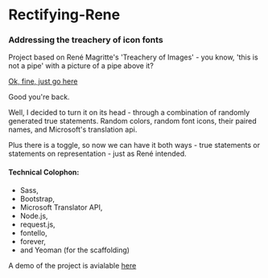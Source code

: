 Rectifying-Rene
===============

### Addressing the treachery of icon fonts

Project based on René Magritte's 'Treachery of Images' - you know, 'this is not a pipe' with a picture of a pipe above it?

[Ok, fine,  just go here](https://en.wikipedia.org/wiki/The_Treachery_of_Images)

Good you're back. 

Well, I decided to turn it on its head -  through a combination of randomly generated true statements. Random colors, random font icons, their paired names, and Microsoft's translation api.


Plus there is a toggle, so now we can have it both ways - true statements or statements on representation - just as René intended.


#### Technical Colophon:
- Sass,
- Bootstrap,
- Microsoft Translator API,
- Node.js,
- request.js,
- fontello,
- forever,
- and Yeoman (for the scaffolding)

A demo of the project is avialable [here](http://www.williamkamovitch.com/projects/rectifyingrene/)
